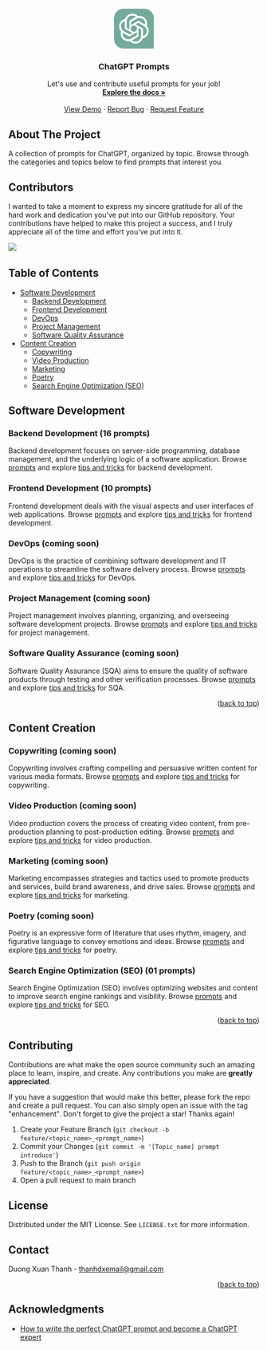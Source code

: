<!-- PROJECT LOGO -->
<br />
<div align="center">
  <a href="https://github.com/duongxthanh/chatgpt-prompts">
    <img src="images/ChatGPT.png" alt="Logo" width="80" height="80">
  </a>

<h3 align="center">ChatGPT Prompts</h3>

  <p align="center">
    Let's use and contribute useful prompts for your job!
    <br />
    <a href="https://github.com/duongxthanh/chatgpt-prompts"><strong>Explore the docs »</strong></a>
    <br />
    <br />
    <a href="https://github.com/duongxthanh/chatgpt-prompts">View Demo</a>
    ·
    <a href="https://github.com/duongxthanh/chatgpt-prompts/issues">Report Bug</a>
    ·
    <a href="https://github.com/duongxthanh/chatgpt-prompts/issues">Request Feature</a>
  </p>
</div>

## About The Project

A collection of prompts for ChatGPT, organized by topic. Browse through the categories and topics below to find prompts that interest you.

## Contributors

I wanted to take a moment to express my sincere gratitude for all of the hard work and dedication you've put into our GitHub repository. Your contributions have helped to make this project a success, and I truly appreciate all of the time and effort you've put into it.

<a href="https://github.com/duongxthanh/chatgpt-prompts">
  <img src="https://contrib.rocks/image?repo=duongxthanh/chatgpt-prompts" />
</a>

## Table of Contents

- [Software Development](#software-development)
  - [Backend Development](#backend-development)
  - [Frontend Development](#frontend-development)
  - [DevOps](#devops)
  - [Project Management](#project-management)
  - [Software Quality Assurance](#software-quality-assurance)
- [Content Creation](#content-creation)
  - [Copywriting](#copywriting)
  - [Video Production](#video-production)
  - [Marketing](#marketing)
  - [Poetry](#poetry)
  - [Search Engine Optimization (SEO)](#search-engine-optimization-seo)

## Software Development

### Backend Development (16 prompts)
Backend development focuses on server-side programming, database management, and the underlying logic of a software application. Browse [prompts](software_development/backend_developer/prompts.md) and explore [tips and tricks](software_development/backend_developer/tips_and_tricks.md) for backend development.

### Frontend Development (10 prompts)
Frontend development deals with the visual aspects and user interfaces of web applications. Browse [prompts](software_development/frontend_developer/prompts.md) and explore [tips and tricks](software_development/frontend_developer/tips_and_tricks.md) for frontend development.

### DevOps (coming soon)
DevOps is the practice of combining software development and IT operations to streamline the software delivery process. Browse [prompts](software_development/devops/prompts.md) and explore [tips and tricks](software_development/devops/tips_and_tricks.md) for DevOps.

### Project Management (coming soon)
Project management involves planning, organizing, and overseeing software development projects. Browse [prompts](software_development/project_manager/prompts.md) and explore [tips and tricks](software_development/project_manager/tips_and_tricks.md) for project management.

### Software Quality Assurance (coming soon)
Software Quality Assurance (SQA) aims to ensure the quality of software products through testing and other verification processes. Browse [prompts](software_development/software_quality_assurance/prompts.md) and explore [tips and tricks](software_development/software_quality_assurance/tips_and_tricks.md) for SQA.

<p align="right">(<a href="#readme-top">back to top</a>)</p>

## Content Creation

### Copywriting (coming soon)
Copywriting involves crafting compelling and persuasive written content for various media formats. Browse [prompts](content_creation/copywriting/prompts.md) and explore [tips and tricks](content_creation/copywriting/tips_and_tricks.md) for copywriting.

### Video Production (coming soon)
Video production covers the process of creating video content, from pre-production planning to post-production editing. Browse [prompts](content_creation/video_creator/prompts.md) and explore [tips and tricks](content_creation/video_creator/tips_and_tricks.md) for video production.

### Marketing (coming soon)
Marketing encompasses strategies and tactics used to promote products and services, build brand awareness, and drive sales. Browse [prompts](content_creation/marketing/prompts.md) and explore [tips and tricks](content_creation/marketing/tips_and_tricks.md) for marketing.

### Poetry (coming soon)
Poetry is an expressive form of literature that uses rhythm, imagery, and figurative language to convey emotions and ideas. Browse [prompts](content_creation/poet/prompts.md) and explore [tips and tricks](content_creation/poet/tips_and_tricks.md) for poetry.

### Search Engine Optimization (SEO) (01 prompts)
Search Engine Optimization (SEO) involves optimizing websites and content to improve search engine rankings and visibility. Browse [prompts](content_creation/seo/prompts.md) and explore [tips and tricks](content_creation/seo/tips_and_tricks.md) for SEO.
<p align="right">(<a href="#readme-top">back to top</a>)</p>

## Contributing

Contributions are what make the open source community such an amazing place to learn, inspire, and create. Any
contributions you make are **greatly appreciated**.

If you have a suggestion that would make this better, please fork the repo and create a pull request. You can also
simply open an issue with the tag "enhancement".
Don't forget to give the project a star! Thanks again!

1. Create your Feature Branch (`git checkout -b feature/<topic_name>_<prompt_name>`)
2. Commit your Changes (`git commit -m '[Topic_name] prompt introduce'`)
3. Push to the Branch (`git push origin feature/<topic_name>_<prompt_name>`)
4. Open a pull request to main branch

<!-- LICENSE -->

## License

Distributed under the MIT License. See `LICENSE.txt` for more information.


<!-- CONTACT -->

## Contact

Duong Xuan Thanh - thanhdxemail@gmail.com

<p align="right">(<a href="#readme-top">back to top</a>)</p>


## Acknowledgments

* [How to write the perfect ChatGPT prompt and become a ChatGPT expert](https://writesonic.com/blog/how-to-write-chatgpt-prompts/)

